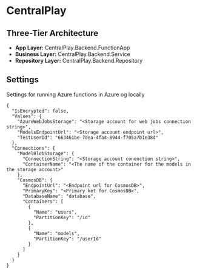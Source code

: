 # **CentralPlay**

## **Three-Tier Architecture**

- **App Layer:** CentralPlay.Backend.FunctionApp
- **Business Layer:** CentralPlay.Backend.Service
- **Repository Layer:** CentralPlay.Backend.Repository

## **Settings**

Settings for running Azure functions in Azure og locally

```
{
  "IsEncrypted": false,
  "Values": {
    "AzureWebJobsStorage": "<Storage account for web jobs connection string>",
    "ModelsEndpointUrl": "<Storage account endpoint url>",
    "TestUserId": "663461be-7dea-4fa4-8944-f705a7b1e38d"
  },
  "Connections": {
    "ModelBlobStorage": {
      "ConnectionString": "<Storage account conenction string>",
      "ContainerName": "<The name of the container for the models in the storage account>"
    },
    "CosmosDB": {
      "EndpointUrl": "<Endpoint url for CosmosDB>",
      "PrimaryKey": "<Primary ket for CosmosDB>",
      "DatabaseName": "database",
      "Containers": [
        {
          "Name": "users",
          "PartitionKey": "/id"
        },
        {
          "Name": "models",
          "PartitionKey": "/userId"
        }
      ]
    }
  }
}
```